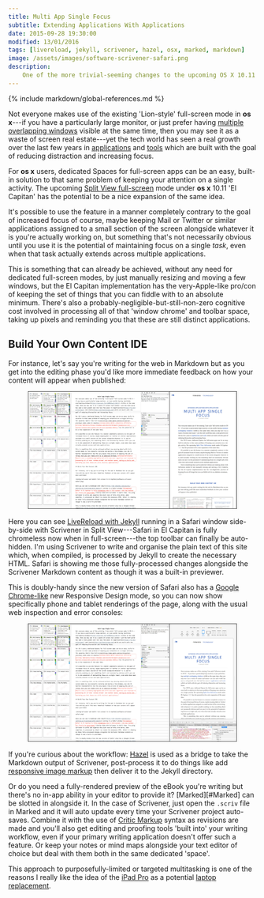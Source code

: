 ```yaml
---
title: Multi App Single Focus
subtitle: Extending Applications With Applications
date: 2015-09-28 19:30:00
modified: 13/01/2016
tags: [livereload, jekyll, scrivener, hazel, osx, marked, markdown]
image: /assets/images/software-scrivener-safari.png
description:
    One of the more trivial-seeming changes to the upcoming OS X 10.11 release, but one that I've found most immediately useful, is the addition of a new split-screen mode for full-screen apps.
---
```


<!-- Includes -->
{% include markdown/global-references.md %}

<!-- Content -->
Not everyone makes use of the existing 'Lion-style' full-screen mode in **os x**---if you have a particularly large monitor, or just prefer having [multiple overlapping windows](https://overcast.fm/+CdRRhGxw/1:30:21) visible at the same time, then you may see it as a waste of screen real estate---yet the tech world has seen a real growth over the last few years in [applications](https://ia.net/writer/mac/) and [tools](http://selfcontrolapp.com) which are built with the goal of reducing distraction and increasing focus.

For **os x** users, dedicated Spaces for full-screen apps can be an easy, built-in solution to that same problem of keeping your attention on a single activity. The upcoming [Split View full-screen](http://www.apple.com/osx/elcapitan-preview/) mode under **os x** 10.11 'El Capitan' has the potential to be a nice expansion of the same idea.

It's possible to use the feature in a manner completely contrary to the goal of increased focus of course, maybe keeping Mail or Twitter or similar applications assigned to a small section of the screen alongside whatever it is you're actually working on, but something that's not necessarily obvious until you use it is the potential of maintaining focus on a single *task*, even when that task actually extends across multiple applications.

This is something that can already be achieved, without any need for dedicated full-screen modes, by just manually resizing and moving a few windows, but the El Capitan implementation has the very-Apple-like pro/con of keeping the set of things that you can fiddle with to an absolute minimum. There's also a probably-negligible-but-still-non-zero cognitive cost involved in processing all of that 'window chrome' and toolbar space, taking up pixels and reminding you that these are still distinct applications.

## Build Your Own Content IDE

For instance, let's say you're writing for the web in Markdown but as you get into the editing phase you'd like more immediate feedback on how your content will appear when published:

<figure><a href="/assets/images/software-scrivener-safari@3x.png"><img srcset="/assets/images/software-scrivener-safari@2x.png 2x, /assets/images/software-scrivener-safari@3x.png 3x" src="/assets/images/software-scrivener-safari.png" alt="Click to enlarge" title="Using Scrivener and Safari full-screen in El Capitan"></a></figure>

Here you can see [LiveReload with Jekyll](http://dan.doezema.com/2014/01/setting-up-livereload-with-jekyll/) running in a Safari window side-by-side with Scrivener in Split View---Safari in El Capitan is fully chromeless now when in full-screen---the top toolbar can finally be auto-hidden. I'm using Scrivener to write and organise the plain text of this site which, when compiled, is processed by Jekyll to create the necessary HTML. Safari is showing me those fully-processed changes alongside the Scrivener Markdown content as though it was a built-in previewer.

This is doubly-handy since the new version of Safari also has a [Google Chrome-like](http://blog.chromium.org/2014/09/responsive-web-design-with-devtools.html) new Responsive Design mode, so you can now show specifically phone and tablet renderings of the page, along with the usual web inspection and error consoles:

<figure><a href="/assets/images/software-scrivener-safari-responsive@3x.png"><img srcset="/assets/images/software-scrivener-safari-responsive@2x.png 2x, /assets/images/software-scrivener-safari-responsive@3x.png 3x" src="/assets/images/software-scrivener-safari-responsive.png" alt="Click to enlarge" title="Responsive Design in Safari"></a></figure>

If you're curious about the workflow: [Hazel](http://www.noodlesoft.com/index.php) is used as a bridge to take the Markdown output of Scrivener, post-process it to do things like add [responsive image markup](/technology/responsive-image-markdown/) then deliver it to the Jekyll directory.

Or do you need a fully-rendered preview of the eBook you're writing but there's no in-app ability in your editor to provide it? [Marked][#Marked] can be slotted in alongside it. In the case of Scrivener, just open the `.scriv` file in Marked and it will auto update every time your Scrivener project auto-saves. Combine it with the use of [Critic Markup](http://criticmarkup.com) syntax as revisions are made and you'll also get editing and proofing tools 'built into' your writing workflow, even if your primary writing application doesn't offer such a feature. Or keep your notes or mind maps alongside your text editor of choice but deal with them both in the same dedicated 'space'.

This approach to purposefully-limited or targeted multitasking is one of the reasons I really like the idea of the [iPad Pro](https://www.apple.com/ipad-pro/) as a potential [laptop replacement](https://www.macstories.net/stories/ios-9-review/).

